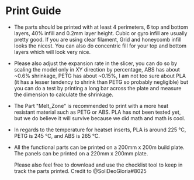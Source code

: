 # Print Guide




- The parts should be printed with at least 4 perimeters, 6 top and bottom layers, 40% infill and 0.2mm layer height. Cubic or gyro infill are usually pretty good. If you are using clear filament, Grid and honeycomb infill looks the nicest. You can also do concentric fill for your top and bottom layers which will look very nice.

- Please also adjust the expansion rate in the slicer, you can do so by scaling the model only in XY direction by percentage, ABS has about ~0.6% shrinkage, PETG has about ~0.15%, I am not too sure about PLA (it has a lesser tendency to shrink than PETG so probably negligible) but you can do a test by printing a long bar across the plate and measure the dimension to calculate the shrinkage.

- The Part "Melt_Zone" is recommended to print with a more heat resistant material such as PETG or ABS. PLA has not been tested yet, but we do believe it will survive because we did math and math is cool.

- In regards to the temperature for heatset inserts, PLA is around 225 °C, PETG is 245 °C, and ABS is 265 °C.

- All the functional parts can be printed on a 200mm x 200m build plate. The panels can be printed on a 220mm x 200mm plate.

  Please also feel free to download and use the checklist tool to keep in track the parts printed.
Credit to @SoliDeoGloria#8025
